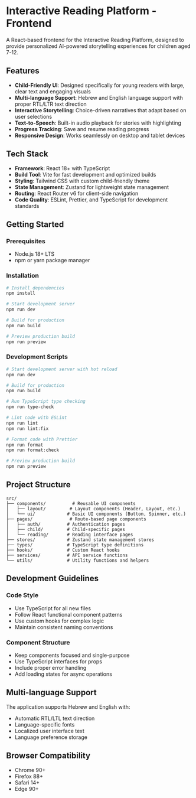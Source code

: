 # Interactive Reading Platform - Frontend

A React-based frontend for the Interactive Reading Platform, designed to provide personalized AI-powered storytelling experiences for children aged 7-12.

## Features

- **Child-Friendly UI**: Designed specifically for young readers with large, clear text and engaging visuals
- **Multi-language Support**: Hebrew and English language support with proper RTL/LTR text direction
- **Interactive Storytelling**: Choice-driven narratives that adapt based on user selections
- **Text-to-Speech**: Built-in audio playback for stories with highlighting
- **Progress Tracking**: Save and resume reading progress
- **Responsive Design**: Works seamlessly on desktop and tablet devices

## Tech Stack

- **Framework**: React 18+ with TypeScript
- **Build Tool**: Vite for fast development and optimized builds
- **Styling**: Tailwind CSS with custom child-friendly theme
- **State Management**: Zustand for lightweight state management
- **Routing**: React Router v6 for client-side navigation
- **Code Quality**: ESLint, Prettier, and TypeScript for development standards

## Getting Started

### Prerequisites

- Node.js 18+ LTS
- npm or yarn package manager

### Installation

```bash
# Install dependencies
npm install

# Start development server
npm run dev

# Build for production
npm run build

# Preview production build
npm run preview
```

### Development Scripts

```bash
# Start development server with hot reload
npm run dev

# Build for production
npm run build

# Run TypeScript type checking
npm run type-check

# Lint code with ESLint
npm run lint
npm run lint:fix

# Format code with Prettier
npm run format
npm run format:check

# Preview production build
npm run preview
```

## Project Structure

```
src/
├── components/          # Reusable UI components
│   ├── layout/         # Layout components (Header, Layout, etc.)
│   └── ui/            # Basic UI components (Button, Spinner, etc.)
├── pages/              # Route-based page components
│   ├── auth/          # Authentication pages
│   ├── child/         # Child-specific pages
│   └── reading/       # Reading interface pages
├── stores/            # Zustand state management stores
├── types/             # TypeScript type definitions
├── hooks/             # Custom React hooks
├── services/          # API service functions
└── utils/             # Utility functions and helpers
```

## Development Guidelines

### Code Style
- Use TypeScript for all new files
- Follow React functional component patterns
- Use custom hooks for complex logic
- Maintain consistent naming conventions

### Component Structure
- Keep components focused and single-purpose
- Use TypeScript interfaces for props
- Include proper error handling
- Add loading states for async operations

## Multi-language Support

The application supports Hebrew and English with:
- Automatic RTL/LTL text direction
- Language-specific fonts
- Localized user interface text
- Language preference storage

## Browser Compatibility

- Chrome 90+
- Firefox 88+
- Safari 14+
- Edge 90+
